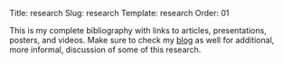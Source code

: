 Title: research
Slug: research
Template: research
Order: 01

This is my complete bibliography with links to articles, presentations, posters, and videos. Make sure to check my [blog](/blog) as well for additional, more informal, discussion of some of this research.
